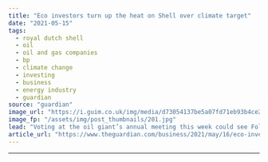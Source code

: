 ```yaml
---
title: "Eco investors turn up the heat on Shell over climate target"
date: "2021-05-15"
tags: 
  - royal dutch shell
  - oil
  - oil and gas companies
  - bp
  - climate change
  - investing
  - business
  - energy industry
  - guardian
source: "guardian"
image_url: "https://i.guim.co.uk/img/media/d73054137be5a07fd71eb93b4ce2a4c6398f743d/0_190_5807_3484/master/5807.jpg?width=460&quality=85&auto=format&fit=max&s=2ca9d368ebe3dff9a65468ad332a0910"
image_fp: "/assets/img/post_thumbnails/201.jpg"
lead: "Voting at the oil giant’s annual meeting this week could see Follow This activists making trouble over emissionsShell is braced for its largest climate rebellion this week as shareholders face the choice between backing the oil giant’s carbon-cutting..."
article_url: "https://www.theguardian.com/business/2021/may/16/eco-investors-turn-up-heat-on-shell-over-climate-target"
---
```


---
